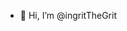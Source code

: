 - 👋 Hi, I’m @ingritTheGrit

<!---
ingritTheGrit/ingritTheGrit is a ✨ special ✨ repository because its `README.md` (this file) appears on your GitHub profile.
You can click the Preview link to take a look at your changes.
--->
